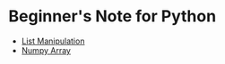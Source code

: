 # Beginner's Note for Python 

- [List Manipulation](./simple_list.ipynb)   
- [Numpy Array](./numpy_array.ipynb)  


